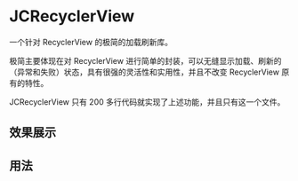 # JCRecyclerView
一个针对 RecyclerView 的极简的加载刷新库。

极简主要体现在对 RecyclerView 进行简单的封装，可以无缝显示加载、刷新的（异常和失败）状态，具有很强的灵活性和实用性，并且不改变 RecyclerView 原有的特性。

JCRecyclerView 只有 200 多行代码就实现了上述功能，并且只有这一个文件。

## 效果展示

## 用法



